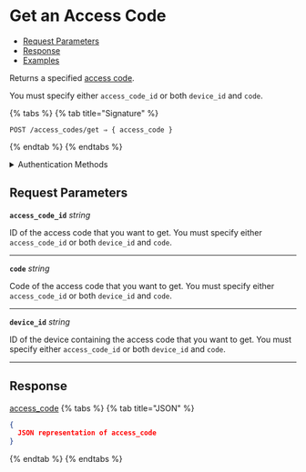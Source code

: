# Get an Access Code

- [Request Parameters](./#request-parameters)
- [Response](./#response)
- [Examples](./#examples)

Returns a specified [access code](https://docs.seam.co/latest/capability-guides/smart-locks/access-codes).

You must specify either `access_code_id` or both `device_id` and `code`.

{% tabs %}
{% tab title="Signature" %}
```
POST /access_codes/get ⇒ { access_code }
```
{% endtab %}
{% endtabs %}

<details>

<summary>Authentication Methods</summary>

- API key
- Client session token

To learn more, see [Authentication](https://docs.seam.co/latest/api/authentication).
</details>

## Request Parameters

**`access_code_id`** *string*

ID of the access code that you want to get. You must specify either `access_code_id` or both `device_id` and `code`.

---

**`code`** *string*

Code of the access code that you want to get. You must specify either `access_code_id` or both `device_id` and `code`.

---

**`device_id`** *string*

ID of the device containing the access code that you want to get. You must specify either `access_code_id` or both `device_id` and `code`.

---


## Response

[access\_code](./)
{% tabs %}
{% tab title="JSON" %}
```json
{
  JSON representation of access_code
}
```
{% endtab %}
{% endtabs %}
